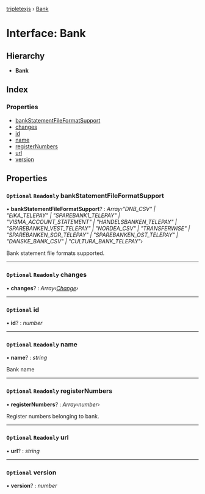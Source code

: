[tripletexjs](../README.md) › [Bank](bank.md)

# Interface: Bank

## Hierarchy

* **Bank**

## Index

### Properties

* [bankStatementFileFormatSupport](bank.md#optional-readonly-bankstatementfileformatsupport)
* [changes](bank.md#optional-readonly-changes)
* [id](bank.md#optional-id)
* [name](bank.md#optional-readonly-name)
* [registerNumbers](bank.md#optional-readonly-registernumbers)
* [url](bank.md#optional-readonly-url)
* [version](bank.md#optional-version)

## Properties

### `Optional` `Readonly` bankStatementFileFormatSupport

• **bankStatementFileFormatSupport**? : *Array‹"DNB_CSV" | "EIKA_TELEPAY" | "SPAREBANK1_TELEPAY" | "VISMA_ACCOUNT_STATEMENT" | "HANDELSBANKEN_TELEPAY" | "SPAREBANKEN_VEST_TELEPAY" | "NORDEA_CSV" | "TRANSFERWISE" | "SPAREBANKEN_SOR_TELEPAY" | "SPAREBANKEN_OST_TELEPAY" | "DANSKE_BANK_CSV" | "CULTURA_BANK_TELEPAY"›*

Bank statement file formats supported.

___

### `Optional` `Readonly` changes

• **changes**? : *Array‹[Change](../modules/change.md)›*

___

### `Optional` id

• **id**? : *number*

___

### `Optional` `Readonly` name

• **name**? : *string*

Bank name

___

### `Optional` `Readonly` registerNumbers

• **registerNumbers**? : *Array‹number›*

Register numbers belonging to bank.

___

### `Optional` `Readonly` url

• **url**? : *string*

___

### `Optional` version

• **version**? : *number*
